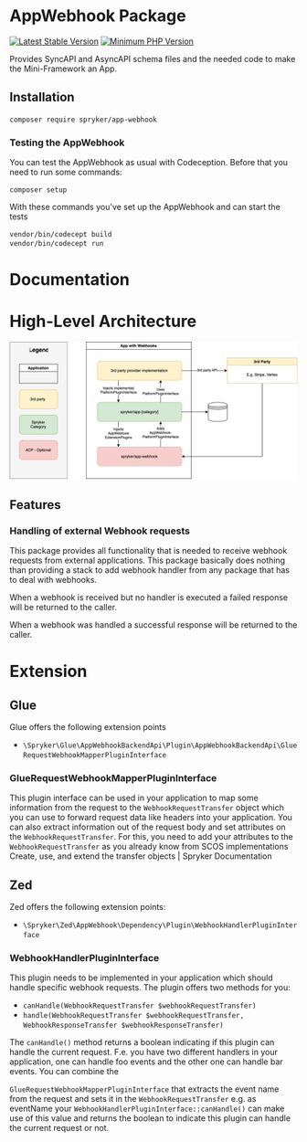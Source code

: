 # AppWebhook Package
[![Latest Stable Version](https://poser.pugx.org/spryker/app-webhook/v/stable.svg)](https://packagist.org/packages/spryker/app-webhook)
[![Minimum PHP Version](https://img.shields.io/badge/php-%3E%3D%208.1-8892BF.svg)](https://php.net/)

Provides SyncAPI and AsyncAPI schema files and the needed code to make the Mini-Framework an App.

## Installation

```
composer require spryker/app-webhook
```


### Testing the AppWebhook

You can test the AppWebhook as usual with Codeception. Before that you need to run some commands:

```
composer setup
```

With these commands you've set up the AppWebhook and can start the tests

```
vendor/bin/codecept build
vendor/bin/codecept run
```

# Documentation

# High-Level Architecture

[<img alt="AppWebhook High-Level Architecture" width="auto" src="docs/images/app-webhook-high-level-architecture.svg" />](https://docs.spryker.com/)


## Features

### Handling of external Webhook requests
This package provides all functionality that is needed to receive webhook requests from external applications. This package basically does nothing than providing a stack to add webhook handler from any package that has to deal with webhooks.

When a webhook is received but no handler is executed a failed response will be returned to the caller.

When a webhook was handled a successful response will be returned to the caller.

# Extension

## Glue
Glue offers the following extension points

- `\Spryker\Glue\AppWebhookBackendApi\Plugin\AppWebhookBackendApi\GlueRequestWebhookMapperPluginInterface`

### GlueRequestWebhookMapperPluginInterface
This plugin interface can be used in your application to map some information from the request to the `WebhookRequestTransfer` object which you can use to forward request data like headers into your application. You can also extract information out of the request body and set attributes on the `WebhookRequestTransfer`. For this, you need to add your attributes to the `WebhookRequestTransfer` as you already know from SCOS implementations Create, use, and extend the transfer objects | Spryker Documentation

## Zed
Zed offers the following extension points:

- `\Spryker\Zed\AppWebhook\Dependency\Plugin\WebhookHandlerPluginInterface`

### WebhookHandlerPluginInterface
This plugin needs to be implemented in your application which should handle specific webhook requests. The plugin offers two methods for you:

- `canHandle(WebhookRequestTransfer $webhookRequestTransfer)`
- `handle(WebhookRequestTransfer $webhookRequestTransfer, WebhookResponseTransfer $webhookResponseTransfer)`

The `canHandle()` method returns a boolean indicating if this plugin can handle the current request. F.e. you have two different handlers in your application, one can handle foo events and the other one can handle bar events. You can combine the

`GlueRequestWebhookMapperPluginInterface` that extracts the event name from the request and sets it in the `WebhookRequestTransfer` e.g. as eventName your `WebhookHandlerPluginInterface::canHandle()` can make use of this value and returns the boolean to indicate this plugin can handle the current request or not.

